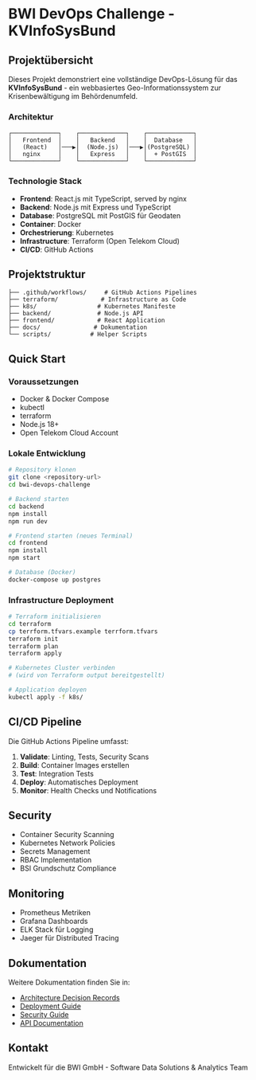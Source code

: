 # BWI DevOps Challenge - KVInfoSysBund

## Projektübersicht

Dieses Projekt demonstriert eine vollständige DevOps-Lösung für das **KVInfoSysBund** - ein webbasiertes Geo-Informationssystem zur Krisenbewältigung im Behördenumfeld.

### Architektur

```
┌─────────────┐    ┌─────────────┐    ┌─────────────┐
│   Frontend  │    │   Backend   │    │  Database   │
│   (React)   │───▶│  (Node.js)  │───▶│(PostgreSQL) │
│   nginx     │    │   Express   │    │  + PostGIS  │
└─────────────┘    └─────────────┘    └─────────────┘
```

### Technologie Stack

- **Frontend**: React.js mit TypeScript, served by nginx
- **Backend**: Node.js mit Express und TypeScript
- **Database**: PostgreSQL mit PostGIS für Geodaten
- **Container**: Docker
- **Orchestrierung**: Kubernetes
- **Infrastructure**: Terraform (Open Telekom Cloud)
- **CI/CD**: GitHub Actions

## Projektstruktur

```
├── .github/workflows/     # GitHub Actions Pipelines
├── terraform/            # Infrastructure as Code
├── k8s/                 # Kubernetes Manifeste
├── backend/             # Node.js API
├── frontend/            # React Application
├── docs/               # Dokumentation
└── scripts/           # Helper Scripts
```

## Quick Start

### Voraussetzungen

- Docker & Docker Compose
- kubectl
- terraform
- Node.js 18+
- Open Telekom Cloud Account

### Lokale Entwicklung

```bash
# Repository klonen
git clone <repository-url>
cd bwi-devops-challenge

# Backend starten
cd backend
npm install
npm run dev

# Frontend starten (neues Terminal)
cd frontend
npm install
npm start

# Database (Docker)
docker-compose up postgres
```

### Infrastructure Deployment

```bash
# Terraform initialisieren
cd terraform
cp terrform.tfvars.example terrform.tfvars
terraform init
terraform plan
terraform apply

# Kubernetes Cluster verbinden
# (wird von Terraform output bereitgestellt)

# Application deployen
kubectl apply -f k8s/
```

## CI/CD Pipeline

Die GitHub Actions Pipeline umfasst:

1. **Validate**: Linting, Tests, Security Scans
2. **Build**: Container Images erstellen
3. **Test**: Integration Tests
4. **Deploy**: Automatisches Deployment
5. **Monitor**: Health Checks und Notifications

## Security

- Container Security Scanning
- Kubernetes Network Policies
- Secrets Management
- RBAC Implementation
- BSI Grundschutz Compliance

## Monitoring

- Prometheus Metriken
- Grafana Dashboards
- ELK Stack für Logging
- Jaeger für Distributed Tracing

## Dokumentation

Weitere Dokumentation finden Sie in:
- [Architecture Decision Records](docs/adr/)
- [Deployment Guide](docs/deployment.md)
- [Security Guide](docs/security.md)
- [API Documentation](docs/api.md)

## Kontakt

Entwickelt für die BWI GmbH - Software Data Solutions & Analytics Team
